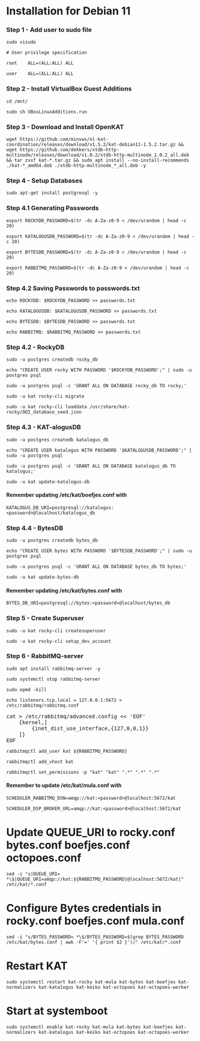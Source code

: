 # Installation for Debian 11

### Step 1 - Add user to sudo file
`sudo visudo`

`# User privilege specification`

`root    ALL=(ALL:ALL) ALL`

`user    ALL=(ALL:ALL) ALL`

### Step 2 - Install VirtualBox Guest Additions
`cd /mnt/`

`sudo sh VBoxLinuxAdditions.run`

### Step 3 - Download and Install OpenKAT
`wget https://github.com/minvws/nl-kat-coordination/releases/download/v1.5.2/kat-debian11-1.5.2.tar.gz && wget https://github.com/dekkers/xtdb-http-multinode/releases/download/v1.0.2/xtdb-http-multinode_1.0.2_all.deb && tar zvxf kat-*.tar.gz && sudo apt install --no-install-recommends ./kat-*_amd64.deb ./xtdb-http-multinode_*_all.deb -y`

### Step 4 - Setup Databases
`sudo apt-get install postgresql -y`

### Step 4.1 Generating Passwords
`export ROCKYDB_PASSWORD=$(tr -dc A-Za-z0-9 < /dev/urandom | head -c 20)`

`export KATALOGUSDB_PASSWORD=$(tr -dc A-Za-z0-9 < /dev/urandom | head -c 20)`

`export BYTESDB_PASSWORD=$(tr -dc A-Za-z0-9 < /dev/urandom | head -c 20)`

`export RABBITMQ_PASSWORD=$(tr -dc A-Za-z0-9 < /dev/urandom | head -c 20)`

### Step 4.2 Saving Passwords to passwords.txt
`echo ROCKYDB: $ROCKYDB_PASSWORD >> passwords.txt`

`echo KATALOGUSDB: $KATALOGUSDB_PASSWORD >> passwords.txt`

`echo BYTESDB: $BYTESDB_PASSWORD >> passwords.txt`

`echo RABBITMQ: $RABBITMQ_PASSWORD >> passwords.txt`

### Step 4.2 - RockyDB
`sudo -u postgres createdb rocky_db`

`echo "CREATE USER rocky WITH PASSWORD '$ROCKYDB_PASSWORD';" | sudo -u postgres psql`

`sudo -u postgres psql -c 'GRANT ALL ON DATABASE rocky_db TO rocky;'`

`sudo -u kat rocky-cli migrate`

`sudo -u kat rocky-cli loaddata /usr/share/kat-rocky/OOI_database_seed.json`

### Step 4.3 - KAT-alogusDB
`sudo -u postgres createdb katalogus_db`

`echo "CREATE USER katalogus WITH PASSWORD '$KATALOGUSDB_PASSWORD';" | sudo -u postgres psql`

`sudo -u postgres psql -c 'GRANT ALL ON DATABASE katalogus_db TO katalogus;'`

`sudo -u kat update-katalogus-db`
#### Remember updating /etc/kat/boefjes.conf with 

`KATALOGUS_DB_URI=postgresql://katalogus:<password>@localhost/katalogus_db`

### Step 4.4 - BytesDB
`sudo -u postgres createdb bytes_db`

`echo "CREATE USER bytes WITH PASSWORD '$BYTESDB_PASSWORD';" | sudo -u postgres psql`

`sudo -u postgres psql -c 'GRANT ALL ON DATABASE bytes_db TO bytes;'`

`sudo -u kat update-bytes-db`
#### Remember updating /etc/kat/bytes.conf with 

`BYTES_DB_URI=postgresql://bytes:<password>@localhost/bytes_db`

### Step 5 - Create Superuser
`sudo -u kat rocky-cli createsuperuser`

`sudo -u kat rocky-cli setup_dev_account`

### Step 6 - RabbitMQ-server
`sudo apt install rabbitmq-server -y`

`sudo systemctl stop rabbitmq-server`

`sudo epmd -kill`

`echo listeners.tcp.local = 127.0.0.1:5672 > /etc/rabbitmq/rabbitmq.conf`
<pre>
cat > /etc/rabbitmq/advanced.config << 'EOF'
    {kernel,[
        {inet_dist_use_interface,{127,0,0,1}}
    ]}
EOF
</pre>

`rabbitmqctl add_user kat ${RABBITMQ_PASSWORD}`

`rabbitmqctl add_vhost kat`

`rabbitmqctl set_permissions -p "kat" "kat" ".*" ".*" ".*"`

#### Remember to update /etc/kat/mula.conf with
`SCHEDULER_RABBITMQ_DSN=amqp://kat:<password>@localhost:5672/kat`

`SCHEDULER_DSP_BROKER_URL=amqp://kat:<password>@localhost:5672/kat`

# Update QUEUE_URI to rocky.conf bytes.conf boefjes.conf octopoes.conf
`sed -i "s|QUEUE_URI= *\$|QUEUE_URI=amqp://kat:${RABBITMQ_PASSWORD}@localhost:5672/kat|" /etc/kat/*.conf`

# Configure Bytes credentials in rocky.conf boefjes.conf mula.conf
`sed -i "s/BYTES_PASSWORD= *\$/BYTES_PASSWORD=$(grep BYTES_PASSWORD /etc/kat/bytes.conf | awk -F'=' '{ print $2 }')/" /etc/kat/*.conf`

# Restart KAT
`sudo systemctl restart kat-rocky kat-mula kat-bytes kat-boefjes kat-normalizers kat-katalogus kat-keiko kat-octopoes kat-octopoes-worker`

# Start at systemboot
`sudo systemctl enable kat-rocky kat-mula kat-bytes kat-boefjes kat-normalizers kat-katalogus kat-keiko kat-octopoes kat-octopoes-worker`
